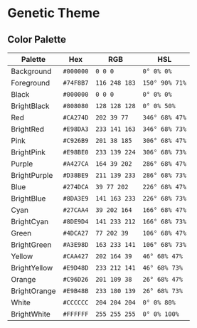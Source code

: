 # Genetic Theme

## Color Palette

Palette      | Hex       | RGB           | HSL             
---          | ---       | ---           | ---             
Background   | `#000000` | `0 0 0`       | `0° 0% 0%`   
Foreground   | `#74F8B7` | `116 248 183` | `150° 90% 71%`  
Black        | `#000000` | `0 0 0`       | `0° 0% 0%`      
BrightBlack  | `#808080` | `128 128 128` | `0° 0% 50%`     
Red          | `#CA274D` | `202 39 77`   | `346° 68% 47%`  
BrightRed    | `#E98DA3` | `233 141 163` | `346° 68% 73%`  
Pink         | `#C926B9` | `201 38 185`  | `306° 68% 47%`  
BrightPink   | `#E98BE0` | `233 139 224` | `306° 68% 73%`  
Purple       | `#A427CA` | `164 39 202`  | `286° 68% 47%`  
BrightPurple | `#D38BE9` | `211 139 233` | `286° 68% 73%`  
Blue         | `#274DCA` | `39 77 202`   | `226° 68% 47%`  
BrightBlue   | `#8DA3E9` | `141 163 233` | `226° 68% 73%`  
Cyan         | `#27CAA4` | `39 202 164`  | `166° 68% 47%`  
BrightCyan   | `#8DE9D4` | `141 233 212` | `166° 68% 73%`  
Green        | `#4DCA27` | `77 202 39`   | `106° 68% 47%`  
BrightGreen  | `#A3E98D` | `163 233 141` | `106° 68% 73%`  
Yellow       | `#CAA427` | `202 164 39`  | `46° 68% 47%`   
BrightYellow | `#E9D48D` | `233 212 141` | `46° 68% 73%`   
Orange       | `#C96D26` | `201 109 38`  | `26° 68% 47%`   
BrightOrange | `#E9B48B` | `233 180 139` | `26° 68% 73%`   
White        | `#CCCCCC` | `204 204 204` | `0° 0% 80%`     
BrightWhite  | `#FFFFFF` | `255 255 255` | `0° 0% 100%`    
